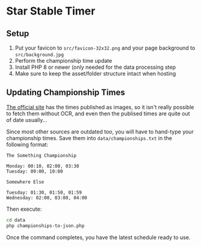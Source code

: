 # Star Stable Timer

## Setup

1. Put your favicon to `src/favicon-32x32.png` and your page background to `src/background.jpg`
1. Perform the championship time update
1. Install PHP 8 or newer (only needed for the data processing step
1. Make sure to keep the asset/folder structure intact when hosting

## Updating Championship Times

[The official site](https://www.starstable.com/game/championships) has the times published as images, so it isn't really possible to fetch them without OCR, and even then the publised times are quite out of date usually...

Since most other sources are outdated too, you will have to hand-type your championship times. Save them into `data/championships.txt` in the following format:

```
The Something Championship

Monday: 00:10, 02:00, 03:30
Tuesday: 09:00, 10:00

Somewhere Else

Tuesday: 01:30, 01:50, 01:59
Wednesday: 02:00, 03:00, 04:00
```

Then execute:

```sh
cd data
php championships-to-json.php
```

Once the command completes, you have the latest schedule ready to use.
